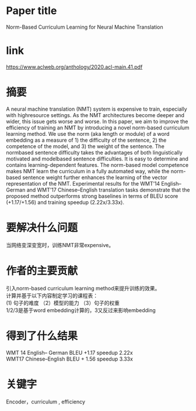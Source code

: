 # Paper title

Norm-Based Curriculum Learning for Neural Machine Translation

# link

https://www.aclweb.org/anthology/2020.acl-main.41.pdf

# 摘要

A neural machine translation (NMT) system is expensive to train, especially with highresource settings. As the NMT architectures become deeper and wider, this issue gets worse and worse. In this paper, we aim to improve the efficiency of training an NMT by introducing a novel norm-based curriculum learning method. We use the norm (aka length or module) of a word embedding as a measure of 1) the difficulty of the sentence, 2) the competence of the model, and 3) the weight of the sentence. The normbased sentence difficulty takes the advantages of both linguistically motivated and modelbased sentence difficulties. It is easy to determine and contains learning-dependent features. The norm-based model competence makes NMT learn the curriculum in a fully automated way, while the norm-based sentence weight further enhances the learning of the vector representation of the NMT. Experimental results for the WMT’14 English– German and WMT’17 Chinese–English translation tasks demonstrate that the proposed method outperforms strong baselines in terms of BLEU score (+1.17/+1.56) and training speedup (2.22x/3.33x). 

# 要解决什么问题

当网络变深变宽时，训练NMT非常expensive。

# 作者的主要贡献

引入norm-based curriculum learning method来提升训练的效果。  
计算并基于以下内容制定学习的课程表：  
(1) 句子的难度 （2）模型的能力 （3）句子的权重  
1/2/3是基于word embedding计算的，3又反过来影响embedding  

# 得到了什么结果

WMT 14 English– German     BLEU     +1.17    speedup     2.22x  
WMT17 Chinese–English     BLEU     + 1.56     speedup     3.33x

# 关键字

Encoder，curriculum , efficiency
